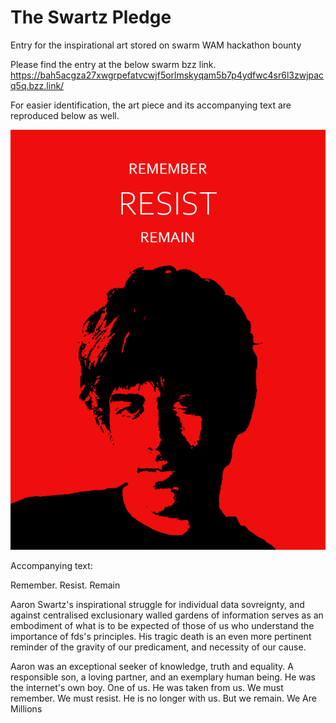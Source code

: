 # The Swartz Pledge

Entry for the inspirational art stored on swarm WAM hackathon bounty 

Please find the entry at the below swarm bzz link.  
https://bah5acgza27xwgrpefatvcwjf5orlmskyqam5b7p4ydfwc4sr6l3zwjpacq5q.bzz.link/

For easier identification, the art piece and its accompanying text are reproduced below as well. 

![Swartz_Pledge_Image](https://raw.githubusercontent.com/isharif/wam-inspirational-art-bounty/main/assets/swartz_memory.png)

Accompanying text: 

Remember. Resist. Remain

Aaron Swartz's inspirational struggle for individual data sovreignty, and against centralised exclusionary walled gardens of information serves as an embodiment of what is to be expected of those of us who understand the importance of fds's principles. His tragic death is an even more pertinent reminder of the gravity of our predicament, and necessity of our cause.

Aaron was an exceptional seeker of knowledge, truth and equality. A responsible son, a loving partner, and an exemplary human being. He was the internet's own boy. One of us. He was taken from us. We must remember. We must resist. He is no longer with us. But we remain. We Are Millions
